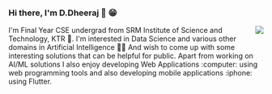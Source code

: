 ### Hi there, I'm D.Dheeraj  👋 :grin: 

<p> <img align="right" src="https://media.giphy.com/media/L05JA7nHFkIiwjBLMU/giphy.gif">
  I'm Final Year CSE undergrad from SRM Institute of Science and Technology, KTR 🏫. I'm interested in Data Science and various other domains in Artificial Intelligence 👨‍💻 And wish to come up with some interesting solutions that can be helpful for public. Apart from working on AI/ML solutions I also enjoy developing Web Applications :computer: using web programming tools and also developing mobile applications :iphone: using Flutter.
</p>

<!--
**D3-jain/D3-jain** is a ✨ _special_ ✨ repository because its `README.md` (this file) appears on your GitHub profile.

Here are some ideas to get you started:

- 🔭 I’m currently working on ...
- 🌱 I’m currently learning ...
- 👯 I’m looking to collaborate on ...
- 🤔 I’m looking for help with ...
- 💬 Ask me about ...
- 📫 How to reach me: ...
- 😄 Pronouns: ...
- ⚡ Fun fact: ...
-->
